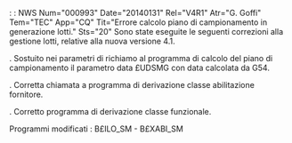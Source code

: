  :  : NWS Num="000993" Date="20140131" Rel="V4R1" Atr="G. Goffi" Tem="TEC" App="CQ" Tit="Errore calcolo piano di campionamento in generazione lotti." Sts="20"
Sono state eseguite le seguenti correzioni alla gestione lotti, relative alla nuova versione 4.1.

. Sostuito nei parametri di richiamo al programma di calcolo del piano di campionamento il parametro
data £UDSMG con data calcolata da G54.

. Corretta chiamata a programma di derivazione classe abilitazione fornitore.

. Corretto programma di derivazione classe funzionale.

Programmi modificati :  B£ILO_SM - B£XABI_SM
